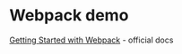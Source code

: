 # Webpack demo

[Getting Started with Webpack](https://webpack.js.org/guides/getting-started/) - official docs
